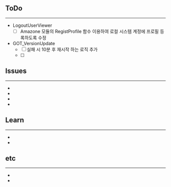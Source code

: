 ## ToDo
---
- LogoutUserViewer
	- [ ] Amazone 모듈의 RegistProfile 함수 이용하여 로컬 시스템 계정에 프로필 등록하도록 수정
- GOT_VersionUpdate
	- [ ] 실패 시 10분 후 재시작 하는 로직 추가
	- [ ] 


## Issues
---
- 
- 
- 
- 

## Learn
---
- 
- 


## etc
---
- 
- 
